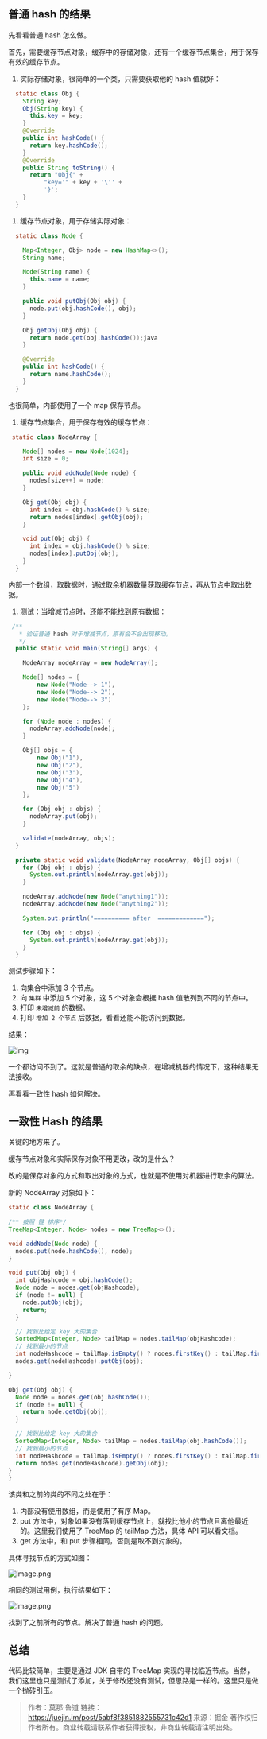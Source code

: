 ## 普通 hash 的结果

先看看普通 hash 怎么做。

首先，需要缓存节点对象，缓存中的存储对象，还有一个缓存节点集合，用于保存有效的缓存节点。

1. 实际存储对象，很简单的一个类，只需要获取他的 hash 值就好：

```java
  static class Obj {
    String key;
    Obj(String key) {
      this.key = key;
    }
    @Override
    public int hashCode() {
      return key.hashCode();
    }
    @Override
    public String toString() {
      return "Obj{" +
          "key='" + key + '\'' +
          '}';
    }
  }
```

1. 缓存节点对象，用于存储实际对象：

```java
  static class Node {

    Map<Integer, Obj> node = new HashMap<>();
    String name;

    Node(String name) {
      this.name = name;
    }

    public void putObj(Obj obj) {
      node.put(obj.hashCode(), obj);
    }

    Obj getObj(Obj obj) {
      return node.get(obj.hashCode());java
    }

    @Override
    public int hashCode() {
      return name.hashCode();
    }
  }
```

也很简单，内部使用了一个 map 保存节点。

1. 缓存节点集合，用于保存有效的缓存节点：

```java
 static class NodeArray {

    Node[] nodes = new Node[1024];
    int size = 0;

    public void addNode(Node node) {
      nodes[size++] = node;
    }

    Obj get(Obj obj) {
      int index = obj.hashCode() % size;
      return nodes[index].getObj(obj);
    }

    void put(Obj obj) {
      int index = obj.hashCode() % size;
      nodes[index].putObj(obj);
    }
  }
```

内部一个数组，取数据时，通过取余机器数量获取缓存节点，再从节点中取出数据。

1. 测试：当增减节点时，还能不能找到原有数据：

```java
 /**
   * 验证普通 hash 对于增减节点，原有会不会出现移动。
   */
  public static void main(String[] args) {

    NodeArray nodeArray = new NodeArray();

    Node[] nodes = {
        new Node("Node--> 1"),
        new Node("Node--> 2"),
        new Node("Node--> 3")
    };

    for (Node node : nodes) {
      nodeArray.addNode(node);
    }

    Obj[] objs = {
        new Obj("1"),
        new Obj("2"),
        new Obj("3"),
        new Obj("4"),
        new Obj("5")
    };

    for (Obj obj : objs) {
      nodeArray.put(obj);
    }

    validate(nodeArray, objs);
  }

  private static void validate(NodeArray nodeArray, Obj[] objs) {
    for (Obj obj : objs) {
      System.out.println(nodeArray.get(obj));
    }

    nodeArray.addNode(new Node("anything1"));
    nodeArray.addNode(new Node("anything2"));

    System.out.println("========== after  =============");

    for (Obj obj : objs) {
      System.out.println(nodeArray.get(obj));
    }
  }
```

测试步骤如下：

1. 向集合中添加 3 个节点。
2. 向 `集群` 中添加 5 个对象，这 5 个对象会根据 hash 值散列到不同的节点中。
3. 打印 `未增减前` 的数据。
4. 打印 `增加 2 个节点` 后数据，看看还能不能访问到数据。

结果：



![img](assets/1627c4771709b70a)



一个都访问不到了。这就是普通的取余的缺点，在增减机器的情况下，这种结果无法接收。

再看看一致性 hash 如何解决。

## 一致性 Hash 的结果

关键的地方来了。

缓存节点对象和实际保存对象不用更改，改的是什么？

改的是保存对象的方式和取出对象的方式，也就是不使用对机器进行取余的算法。

新的 NodeArray 对象如下：

```java
static class NodeArray {

/** 按照 键 排序*/
TreeMap<Integer, Node> nodes = new TreeMap<>();

void addNode(Node node) {
  nodes.put(node.hashCode(), node);
}

void put(Obj obj) {
  int objHashcode = obj.hashCode();
  Node node = nodes.get(objHashcode);
  if (node != null) {
    node.putObj(obj);
    return;
  }

  // 找到比给定 key 大的集合
  SortedMap<Integer, Node> tailMap = nodes.tailMap(objHashcode);
  // 找到最小的节点
  int nodeHashcode = tailMap.isEmpty() ? nodes.firstKey() : tailMap.firstKey();
  nodes.get(nodeHashcode).putObj(obj);

}

Obj get(Obj obj) {
  Node node = nodes.get(obj.hashCode());
  if (node != null) {
    return node.getObj(obj);
  }

  // 找到比给定 key 大的集合
  SortedMap<Integer, Node> tailMap = nodes.tailMap(obj.hashCode());
  // 找到最小的节点
  int nodeHashcode = tailMap.isEmpty() ? nodes.firstKey() : tailMap.firstKey();
  return nodes.get(nodeHashcode).getObj(obj);
}
}

```

该类和之前的类的不同之处在于：

1. 内部没有使用数组，而是使用了有序 Map。
2. put 方法中，对象如果没有落到缓存节点上，就找比他小的节点且离他最近的。这里我们使用了 TreeMap 的 tailMap 方法，具体 API 可以看文档。
3. get 方法中，和 put 步骤相同，否则是取不到对象的。

具体寻找节点的方式如图：



![image.png](assets/1627c477171fbae6)



相同的测试用例，执行结果如下：



![image.png](assets/1627c47718334d1d)



找到了之前所有的节点。解决了普通 hash 的问题。

## 总结

代码比较简单，主要是通过 JDK 自带的 TreeMap 实现的寻找临近节点。当然，我们这里也只是测试了添加，关于修改还没有测试，但思路是一样的。这里只是做一个抛砖引玉。

>
> 
> 作者：莫那·鲁道
> 链接：https://juejin.im/post/5abf8f3851882555731c42d1
> 来源：掘金
> 著作权归作者所有。商业转载请联系作者获得授权，非商业转载请注明出处。